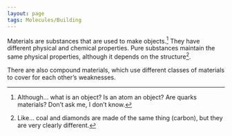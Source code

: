 ```yaml
---
layout: page
tags: Molecules/Building 
---
```


Materials are substances that are used to make objects.[^1] They have different physical and chemical properties. Pure substances maintain the same physical properties, although it depends on the structure[^2].

There are also compound materials, which use different classes of materials to cover for each other’s weaknesses.

[^1]: Although… what is an object? Is an atom an object? Are quarks materials? Don’t ask me, I don’t know.
[^2]: Like… coal and diamonds are made of the same thing (carbon), but they are very clearly different.